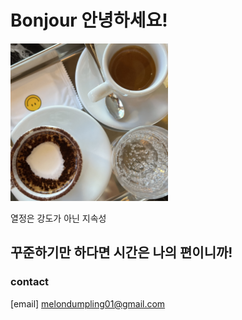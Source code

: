 # Bonjour 안녕하세요!

<img src="/IMG_8140.jpg" width="50%" height="50%">

열정은 강도가 아닌 지속성

## 꾸준하기만 하다면 시간은 나의 편이니까!

### contact
[email] melondumpling01@gmail.com   
